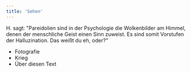 ```yaml
---
title: 'Sehen'
---
```


H. sagt: "Pareidolien sind in der Psychologie die Wolkenbilder am Himmel, denen der menschliche Geist einen Sinn zuweist. Es sind somit Vorstufen der Halluzination. Das weißt du eh, oder?"

* Fotografie
* Krieg
* Über diesen Text

